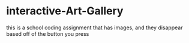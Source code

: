 # interactive-Art-Gallery
this is a school coding assignment that has images, and they disappear based off of the button you press
